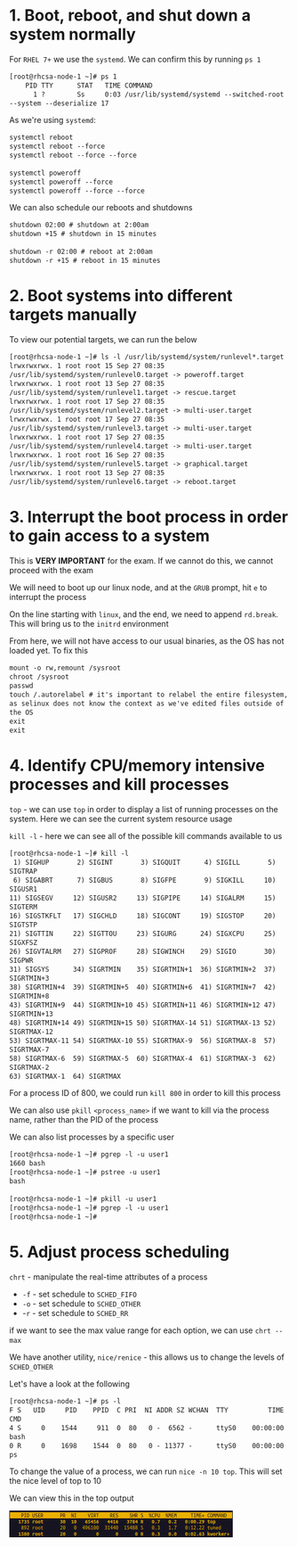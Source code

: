 # 1. Boot, reboot, and shut down a system normally
For `RHEL 7+` we use the `systemd`. We can confirm this by running `ps 1`
```
[root@rhcsa-node-1 ~]# ps 1
    PID TTY      STAT   TIME COMMAND
      1 ?        Ss     0:03 /usr/lib/systemd/systemd --switched-root --system --deserialize 17
```
As we're using `systemd`:
```
systemctl reboot
systemctl reboot --force
systemctl reboot --force --force

systemctl poweroff
systemctl poweroff --force
systemctl poweroff --force --force
```
We can also schedule our reboots and shutdowns
```
shutdown 02:00 # shutdown at 2:00am
shutdown +15 # shutdown in 15 minutes

shutdown -r 02:00 # reboot at 2:00am
shutdown -r +15 # reboot in 15 minutes
```

# 2. Boot systems into different targets manually
To view our potential targets, we can run the below
```
[root@rhcsa-node-1 ~]# ls -l /usr/lib/systemd/system/runlevel*.target
lrwxrwxrwx. 1 root root 15 Sep 27 08:35 /usr/lib/systemd/system/runlevel0.target -> poweroff.target
lrwxrwxrwx. 1 root root 13 Sep 27 08:35 /usr/lib/systemd/system/runlevel1.target -> rescue.target
lrwxrwxrwx. 1 root root 17 Sep 27 08:35 /usr/lib/systemd/system/runlevel2.target -> multi-user.target
lrwxrwxrwx. 1 root root 17 Sep 27 08:35 /usr/lib/systemd/system/runlevel3.target -> multi-user.target
lrwxrwxrwx. 1 root root 17 Sep 27 08:35 /usr/lib/systemd/system/runlevel4.target -> multi-user.target
lrwxrwxrwx. 1 root root 16 Sep 27 08:35 /usr/lib/systemd/system/runlevel5.target -> graphical.target
lrwxrwxrwx. 1 root root 13 Sep 27 08:35 /usr/lib/systemd/system/runlevel6.target -> reboot.target
```

# 3. Interrupt the boot process in order to gain access to a system
This is __VERY IMPORTANT__ for the exam. If we cannot do this, we cannot proceed with the exam

We will need to boot up our linux node, and at the `GRUB` prompt, hit `e` to interrupt the process

On the line starting with `linux`, and the end, we need to append `rd.break`. This will bring us to the `initrd` environment

From here, we will not have access to our usual binaries, as the OS has not loaded yet. To fix this
```
mount -o rw,remount /sysroot
chroot /sysroot
passwd
touch /.autorelabel # it's important to relabel the entire filesystem, as selinux does not know the context as we've edited files outside of the OS
exit
exit
```

# 4. Identify CPU/memory intensive processes and kill processes

`top` - we can use `top` in order to display a list of running processes on the system. Here we can see the current system resource usage

`kill -l` - here we can see all of the possible kill commands available to us
```
[root@rhcsa-node-1 ~]# kill -l                                                 
 1) SIGHUP       2) SIGINT       3) SIGQUIT      4) SIGILL       5) SIGTRAP    
 6) SIGABRT      7) SIGBUS       8) SIGFPE       9) SIGKILL     10) SIGUSR1    
11) SIGSEGV     12) SIGUSR2     13) SIGPIPE     14) SIGALRM     15) SIGTERM    
16) SIGSTKFLT   17) SIGCHLD     18) SIGCONT     19) SIGSTOP     20) SIGTSTP    
21) SIGTTIN     22) SIGTTOU     23) SIGURG      24) SIGXCPU     25) SIGXFSZ    
26) SIGVTALRM   27) SIGPROF     28) SIGWINCH    29) SIGIO       30) SIGPWR     
31) SIGSYS      34) SIGRTMIN    35) SIGRTMIN+1  36) SIGRTMIN+2  37) SIGRTMIN+3 
38) SIGRTMIN+4  39) SIGRTMIN+5  40) SIGRTMIN+6  41) SIGRTMIN+7  42) SIGRTMIN+8 
43) SIGRTMIN+9  44) SIGRTMIN+10 45) SIGRTMIN+11 46) SIGRTMIN+12 47) SIGRTMIN+13
48) SIGRTMIN+14 49) SIGRTMIN+15 50) SIGRTMAX-14 51) SIGRTMAX-13 52) SIGRTMAX-12
53) SIGRTMAX-11 54) SIGRTMAX-10 55) SIGRTMAX-9  56) SIGRTMAX-8  57) SIGRTMAX-7 
58) SIGRTMAX-6  59) SIGRTMAX-5  60) SIGRTMAX-4  61) SIGRTMAX-3  62) SIGRTMAX-2 
63) SIGRTMAX-1  64) SIGRTMAX                                                   
```
For a process ID of 800, we could run `kill 800` in order to kill this process

We can also use `pkill` `<process_name>` if we want to kill via the process name, rather than the PID of the process

We can also list processes by a specific user
```
[root@rhcsa-node-1 ~]# pgrep -l -u user1
1660 bash       
[root@rhcsa-node-1 ~]# pstree -u user1
bash                                  
                        
[root@rhcsa-node-1 ~]# pkill -u user1   
[root@rhcsa-node-1 ~]# pgrep -l -u user1
[root@rhcsa-node-1 ~]#                  
```

# 5. Adjust process scheduling
`chrt` - manipulate the real-time attributes of a process

* `-f` - set schedule to `SCHED_FIFO`
* `-o` - set schedule to `SCHED_OTHER`
* -`r` - set schedule to `SCHED_RR`

if we want to see the max value range for each option, we can use `chrt --max`

We have another utility, `nice/renice` - this allows us to change the levels of `SCHED_OTHER`

Let's have a look at the following
```
[root@rhcsa-node-1 ~]# ps -l                                              
F S   UID     PID    PPID  C PRI  NI ADDR SZ WCHAN  TTY          TIME CMD 
4 S     0    1544     911  0  80   0 -  6562 -      ttyS0    00:00:00 bash
0 R     0    1698    1544  0  80   0 - 11377 -      ttyS0    00:00:00 ps  
```
To change the value of a process, we can run `nice -n 10 top`. This will set the nice level of top to 10

We can view this in the top output

![nice](nice.png)
